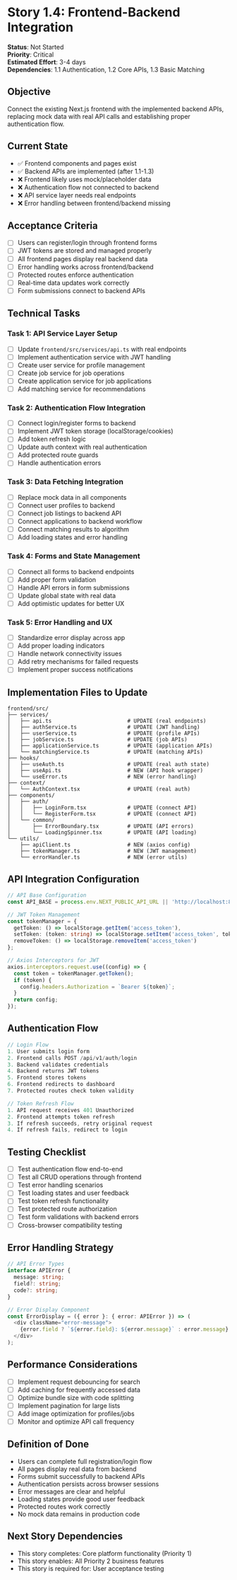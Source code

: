 # Story 1.4: Frontend-Backend Integration

**Status**: Not Started  
**Priority**: Critical  
**Estimated Effort**: 3-4 days  
**Dependencies**: 1.1 Authentication, 1.2 Core APIs, 1.3 Basic Matching

## Objective
Connect the existing Next.js frontend with the implemented backend APIs, replacing mock data with real API calls and establishing proper authentication flow.

## Current State
- ✅ Frontend components and pages exist
- ✅ Backend APIs are implemented (after 1.1-1.3)
- ❌ Frontend likely uses mock/placeholder data
- ❌ Authentication flow not connected to backend
- ❌ API service layer needs real endpoints
- ❌ Error handling between frontend/backend missing

## Acceptance Criteria
- [ ] Users can register/login through frontend forms
- [ ] JWT tokens are stored and managed properly
- [ ] All frontend pages display real backend data
- [ ] Error handling works across frontend/backend
- [ ] Protected routes enforce authentication
- [ ] Real-time data updates work correctly
- [ ] Form submissions connect to backend APIs

## Technical Tasks

### Task 1: API Service Layer Setup
- [ ] Update `frontend/src/services/api.ts` with real endpoints
- [ ] Implement authentication service with JWT handling
- [ ] Create user service for profile management
- [ ] Create job service for job operations
- [ ] Create application service for job applications
- [ ] Add matching service for recommendations

### Task 2: Authentication Flow Integration
- [ ] Connect login/register forms to backend
- [ ] Implement JWT token storage (localStorage/cookies)
- [ ] Add token refresh logic
- [ ] Update auth context with real authentication
- [ ] Add protected route guards
- [ ] Handle authentication errors

### Task 3: Data Fetching Integration
- [ ] Replace mock data in all components
- [ ] Connect user profiles to backend
- [ ] Connect job listings to backend API
- [ ] Connect applications to backend workflow  
- [ ] Connect matching results to algorithm
- [ ] Add loading states and error handling

### Task 4: Forms and State Management
- [ ] Connect all forms to backend endpoints
- [ ] Add proper form validation
- [ ] Handle API errors in form submissions
- [ ] Update global state with real data
- [ ] Add optimistic updates for better UX

### Task 5: Error Handling and UX
- [ ] Standardize error display across app
- [ ] Add proper loading indicators
- [ ] Handle network connectivity issues
- [ ] Add retry mechanisms for failed requests
- [ ] Implement proper success notifications

## Implementation Files to Update
```
frontend/src/
├── services/
│   ├── api.ts                        # UPDATE (real endpoints)
│   ├── authService.ts                # UPDATE (JWT handling)
│   ├── userService.ts                # UPDATE (profile APIs)
│   ├── jobService.ts                 # UPDATE (job APIs)
│   ├── applicationService.ts         # UPDATE (application APIs)
│   └── matchingService.ts            # UPDATE (matching APIs)
├── hooks/
│   ├── useAuth.ts                    # UPDATE (real auth state)
│   ├── useApi.ts                     # NEW (API hook wrapper)
│   └── useError.ts                   # NEW (error handling)
├── context/
│   └── AuthContext.tsx               # UPDATE (real auth)
├── components/
│   ├── auth/
│   │   ├── LoginForm.tsx             # UPDATE (connect API)
│   │   └── RegisterForm.tsx          # UPDATE (connect API)
│   └── common/
│       ├── ErrorBoundary.tsx         # UPDATE (API errors)
│       └── LoadingSpinner.tsx        # UPDATE (API loading)
└── utils/
    ├── apiClient.ts                  # NEW (axios config)
    ├── tokenManager.ts               # NEW (JWT management)
    └── errorHandler.ts               # NEW (error utils)
```

## API Integration Configuration
```typescript
// API Base Configuration
const API_BASE = process.env.NEXT_PUBLIC_API_URL || 'http://localhost:8080/api/v1';

// JWT Token Management
const tokenManager = {
  getToken: () => localStorage.getItem('access_token'),
  setToken: (token: string) => localStorage.setItem('access_token', token),
  removeToken: () => localStorage.removeItem('access_token')
};

// Axios Interceptors for JWT
axios.interceptors.request.use((config) => {
  const token = tokenManager.getToken();
  if (token) {
    config.headers.Authorization = `Bearer ${token}`;
  }
  return config;
});
```

## Authentication Flow
```typescript
// Login Flow
1. User submits login form
2. Frontend calls POST /api/v1/auth/login
3. Backend validates credentials
4. Backend returns JWT tokens
5. Frontend stores tokens
6. Frontend redirects to dashboard
7. Protected routes check token validity

// Token Refresh Flow  
1. API request receives 401 Unauthorized
2. Frontend attempts token refresh
3. If refresh succeeds, retry original request
4. If refresh fails, redirect to login
```

## Testing Checklist
- [ ] Test authentication flow end-to-end
- [ ] Test all CRUD operations through frontend
- [ ] Test error handling scenarios
- [ ] Test loading states and user feedback
- [ ] Test token refresh functionality
- [ ] Test protected route authorization
- [ ] Test form validations with backend errors
- [ ] Cross-browser compatibility testing

## Error Handling Strategy
```typescript
// API Error Types
interface APIError {
  message: string;
  field?: string;
  code?: string;
}

// Error Display Component
const ErrorDisplay = ({ error }: { error: APIError }) => (
  <div className="error-message">
    {error.field ? `${error.field}: ${error.message}` : error.message}
  </div>
);
```

## Performance Considerations
- [ ] Implement request debouncing for search
- [ ] Add caching for frequently accessed data
- [ ] Optimize bundle size with code splitting
- [ ] Implement pagination for large lists
- [ ] Add image optimization for profiles/jobs
- [ ] Monitor and optimize API call frequency

## Definition of Done
- Users can complete full registration/login flow
- All pages display real data from backend
- Forms submit successfully to backend APIs
- Authentication persists across browser sessions
- Error messages are clear and helpful
- Loading states provide good user feedback
- Protected routes work correctly
- No mock data remains in production code

## Next Story Dependencies
- This story completes: Core platform functionality (Priority 1)
- This story enables: All Priority 2 business features
- This story is required for: User acceptance testing
